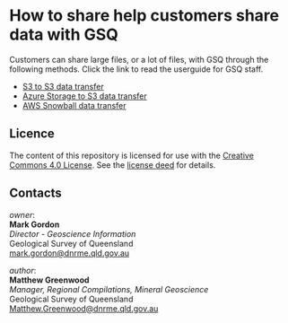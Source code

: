 # How to share help customers share data with GSQ

Customers can share large files, or a lot of files, with GSQ through the following methods. Click the link to read the userguide for GSQ staff.

* [S3 to S3 data transfer](https://github.com/geological-survey-of-queensland/share-data-with-gsq/blob/master/gsq-userguides/s3-to-s3-gsq-userguide.md)
* [Azure Storage to S3 data transfer](https://github.com/geological-survey-of-queensland/share-data-with-gsq/blob/master/gsq-userguides/azure-storage-to-s3-gsq-userguide.md)
* [AWS Snowball data transfer](https://github.com/geological-survey-of-queensland/share-data-with-gsq/blob/master/gsq-userguides/snowball-gsq-userguide.md)

## Licence

The content of this repository is licensed for use with the [Creative Commons 4.0 License](https://creativecommons.org/licenses/by/4.0/). See the [license deed](LICENSE) for details.

## Contacts

*owner*:  
**Mark Gordon**  
*Director - Geoscience Information*  
Geological Survey of Queensland  
<mark.gordon@dnrme.qld.gov.au>  

*author*:  
**Matthew Greenwood**  
*Manager, Regional Compilations, Mineral Geoscience*  
Geological Survey of Queensland  
<Matthew.Greenwood@dnrme.qld.gov.au>
